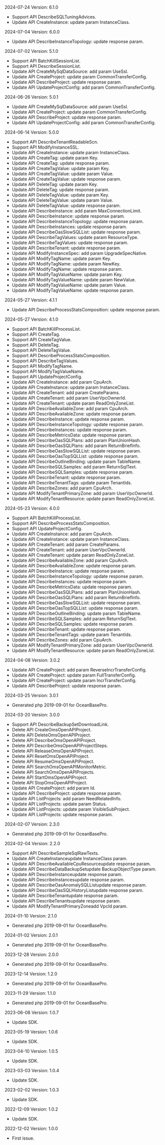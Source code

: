 2024-07-24 Version: 6.1.0
- Support API DescribeSQLTuningAdvices.
- Update API CreateInstance: update param InstanceClass.


2024-07-04 Version: 6.0.0
- Update API DescribeInstanceTopology: update response param.


2024-07-02 Version: 5.1.0
- Support API BatchKillSessionList.
- Support API DescribeSessionList.
- Update API CreateMySqlDataSource: add param UseSsl.
- Update API CreateProject: update param CommonTransferConfig.
- Update API DescribeProject: update response param.
- Update API UpdateProjectConfig: add param CommonTransferConfig.


2024-06-26 Version: 5.0.1
- Update API CreateMySqlDataSource: add param UseSsl.
- Update API CreateProject: update param CommonTransferConfig.
- Update API DescribeProject: update response param.
- Update API UpdateProjectConfig: add param CommonTransferConfig.


2024-06-14 Version: 5.0.0
- Support API DescribeTenantReadableScn.
- Support API ModifyInstanceSSL.
- Update API CreateInstance: update param InstanceClass.
- Update API CreateTag: update param Key.
- Update API CreateTag: update response param.
- Update API CreateTagValue: update param Key.
- Update API CreateTagValue: update param Value.
- Update API CreateTagValue: update response param.
- Update API DeleteTag: update param Key.
- Update API DeleteTag: update response param.
- Update API DeleteTagValue: update param Key.
- Update API DeleteTagValue: update param Value.
- Update API DeleteTagValue: update response param.
- Update API DescribeInstance: add param MaxConnectionLimit.
- Update API DescribeInstance: update response param.
- Update API DescribeInstanceTopology: update response param.
- Update API DescribeInstances: update response param.
- Update API DescribeOasSlowSQLList: update response param.
- Update API DescribeTagValues: update param ResourceType.
- Update API DescribeTagValues: update response param.
- Update API DescribeTenant: update response param.
- Update API ModifyInstanceSpec: add param UpgradeSpecNative.
- Update API ModifyTagName: update param Key.
- Update API ModifyTagName: update param NewKey.
- Update API ModifyTagName: update response param.
- Update API ModifyTagValueName: update param Key.
- Update API ModifyTagValueName: update param NewValue.
- Update API ModifyTagValueName: update param Value.
- Update API ModifyTagValueName: update response param.


2024-05-27 Version: 4.1.1
- Update API DescribeProcessStatsComposition: update response param.


2024-05-27 Version: 4.1.0
- Support API BatchKillProcessList.
- Support API CreateTag.
- Support API CreateTagValue.
- Support API DeleteTag.
- Support API DeleteTagValue.
- Support API DescribeProcessStatsComposition.
- Support API DescribeTagValues.
- Support API ModifyTagName.
- Support API ModifyTagValueName.
- Support API UpdateProjectConfig.
- Update API CreateInstance: add param CpuArch.
- Update API CreateInstance: update param InstanceClass.
- Update API CreateTenant: add param CreateParams.
- Update API CreateTenant: add param UserVpcOwnerId.
- Update API CreateTenant: update param ReadOnlyZoneList.
- Update API DescribeAvailableZone: add param CpuArch.
- Update API DescribeAvailableZone: update response param.
- Update API DescribeInstance: update response param.
- Update API DescribeInstanceTopology: update response param.
- Update API DescribeInstances: update response param.
- Update API DescribeMetricsData: update response param.
- Update API DescribeOasSQLPlans: add param PlanUnionHash.
- Update API DescribeOasSQLPlans: add param ReturnBriefInfo.
- Update API DescribeOasSlowSQLList: update response param.
- Update API DescribeOasTopSQLList: update response param.
- Update API DescribeOutlineBinding: update param TableName.
- Update API DescribeSQLSamples: add param ReturnSqlText.
- Update API DescribeSQLSamples: update response param.
- Update API DescribeTenant: update response param.
- Update API DescribeTenantTags: update param TenantIds.
- Update API DescribeZones: add param CpuArch.
- Update API ModifyTenantPrimaryZone: add param UserVpcOwnerId.
- Update API ModifyTenantResource: update param ReadOnlyZoneList.


2024-05-23 Version: 4.0.0
- Support API BatchKillProcessList.
- Support API DescribeProcessStatsComposition.
- Support API UpdateProjectConfig.
- Update API CreateInstance: add param CpuArch.
- Update API CreateInstance: update param InstanceClass.
- Update API CreateTenant: add param CreateParams.
- Update API CreateTenant: add param UserVpcOwnerId.
- Update API CreateTenant: update param ReadOnlyZoneList.
- Update API DescribeAvailableZone: add param CpuArch.
- Update API DescribeAvailableZone: update response param.
- Update API DescribeInstance: update response param.
- Update API DescribeInstanceTopology: update response param.
- Update API DescribeInstances: update response param.
- Update API DescribeMetricsData: update response param.
- Update API DescribeOasSQLPlans: add param PlanUnionHash.
- Update API DescribeOasSQLPlans: add param ReturnBriefInfo.
- Update API DescribeOasSlowSQLList: update response param.
- Update API DescribeOasTopSQLList: update response param.
- Update API DescribeOutlineBinding: update param TableName.
- Update API DescribeSQLSamples: add param ReturnSqlText.
- Update API DescribeSQLSamples: update response param.
- Update API DescribeTenant: update response param.
- Update API DescribeTenantTags: update param TenantIds.
- Update API DescribeZones: add param CpuArch.
- Update API ModifyTenantPrimaryZone: add param UserVpcOwnerId.
- Update API ModifyTenantResource: update param ReadOnlyZoneList.


2024-04-08 Version: 3.0.2
- Update API CreateProject: add param ReverseIncrTransferConfig.
- Update API CreateProject: update param FullTransferConfig.
- Update API CreateProject: update param IncrTransferConfig.
- Update API DescribeProject: update response param.


2024-03-25 Version: 3.0.1
- Generated php 2019-09-01 for OceanBasePro.

2024-03-20 Version: 3.0.0
- Support API DescribeBackupSetDownloadLink.
- Delete API CreateOmsOpenAPIProject.
- Delete API DeleteOmsOpenAPIProject.
- Delete API DescribeOmsOpenAPIProject.
- Delete API DescribeOmsOpenAPIProjectSteps.
- Delete API ReleaseOmsOpenAPIProject.
- Delete API ResetOmsOpenAPIProject.
- Delete API ResumeOmsOpenAPIProject.
- Delete API SearchOmsOpenAPIMonitorMetric.
- Delete API SearchOmsOpenAPIProjects.
- Delete API StartOmsOpenAPIProject.
- Delete API StopOmsOpenAPIProject.
- Update API CreateProject: add param Id.
- Update API DescribeProject: update response param.
- Update API ListProjects: add param NeedRelatedInfo.
- Update API ListProjects: update param Status.
- Update API ListProjects: update param VisibleSubProject.
- Update API ListProjects: update response param.


2024-02-07 Version: 2.3.0
- Generated php 2019-09-01 for OceanBasePro.

2024-02-04 Version: 2.2.0
- Support API DescribeSampleSqlRawTexts.
- Update API CreateInstanceupdate InstanceClass param.
- Update API DescribeAvailableCpuResourceupdate response param.
- Update API DescribeDataBackupSetupdate BackupObjectType param.
- Update API DescribeInstanceupdate response param.
- Update API DescribeInstancesupdate response param.
- Update API DescribeOasAnomalySQLListupdate response param.
- Update API DescribeOasSQLHistoryListupdate response param.
- Update API DescribeTenantupdate response param.
- Update API DescribeTenantsupdate response param.
- Update API ModifyTenantPrimaryZoneadd VpcId param.


2024-01-10 Version: 2.1.0
- Generated php 2019-09-01 for OceanBasePro.

2024-01-02 Version: 2.0.1
- Generated php 2019-09-01 for OceanBasePro.

2023-12-28 Version: 2.0.0
- Generated php 2019-09-01 for OceanBasePro.

2023-12-14 Version: 1.2.0
- Generated php 2019-09-01 for OceanBasePro.

2023-11-29 Version: 1.1.0
- Generated php 2019-09-01 for OceanBasePro.

2023-06-08 Version: 1.0.7
- Update SDK.

2023-05-19 Version: 1.0.6
- Update SDK.

2023-04-10 Version: 1.0.5
- Update SDK.

2023-03-03 Version: 1.0.4
- Update SDK.

2023-02-02 Version: 1.0.3
- Update SDK.

2022-12-09 Version: 1.0.2
- Update SDK.

2022-12-02 Version: 1.0.0
- First issue.

